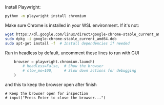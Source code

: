 Install Playwright:

```bash
python -m playwright install chromium
```

Make sure Chrome is installed in your WSL environment. If it's not:

```bash
wget https://dl.google.com/linux/direct/google-chrome-stable_current_amd64.deb
sudo dpkg -i google-chrome-stable_current_amd64.deb
sudo apt-get install -f  # Install dependencies if needed
```

Run in headless by default, uncomment these lines to run with GUI

```python
    browser = playwright.chromium.launch(
        # headless=False,  # Show the browser
        # slow_mo=100,     # Slow down actions for debugging
    )
```

and this to keep the browser open after finish

```
# Keep the browser open for inspection
# input("Press Enter to close the browser...")
```
